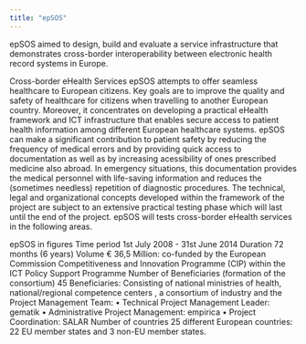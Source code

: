 ```yaml
---
title: "epSOS"
---
```


epSOS aimed to design, build and evaluate a service infrastructure that demonstrates cross-border interoperability between electronic health record systems in Europe.

Cross-border eHealth Services
epSOS attempts to offer seamless healthcare to European citizens. Key goals are to improve the quality and safety of healthcare for citizens when travelling to another European country. Moreover, it concentrates on developing a practical eHealth framework and ICT infrastructure that enables secure access to patient health information among different European healthcare systems. epSOS can make a significant contribution to patient safety by reducing the frequency of medical errors and by providing quick access to documentation as well as by increasing acessibility of ones prescribed medicine also abroad. In emergency situations, this documentation  provides the medical personnel with life-saving information and reduces the (sometimes needless) repetition of diagnostic procedures.
The technical, legal and organizational concepts developed within the framework of the project are subject to an extensive practical testing phase which will last until the end of the project. epSOS will tests cross-border eHealth services in the following areas.

epSOS in figures
Time period	1st July 2008 - 31st June 2014
Duration	72 months (6 years)
Volume	€ 36,5 Million: co-funded by the European Commission Competitiveness and Innovation Programme (CIP) within the ICT Policy Support Programme
Number of Beneficiaries (formation of the consortium)	45 Beneficiaries:
Consisting of national ministries of health, national/regional competence centers , a consortium of industry and the Project Management Team:
• Technical Project Management Leader: gematik
• Administrative Project Management: empirica
• Project Coordination: SALAR
Number of countries	25 different European countries: 22 EU member states and 3 non-EU member states.

